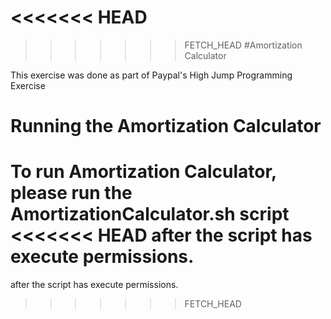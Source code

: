 <<<<<<< HEAD
=======

>>>>>>> FETCH_HEAD
#Amortization Calculator	

This exercise was done as part of Paypal's High Jump Programming Exercise

# Running the Amortization Calculator

To run Amortization Calculator, please run the AmortizationCalculator.sh script 
<<<<<<< HEAD
after the script has execute permissions. 
=======
after the script has execute permissions. 
>>>>>>> FETCH_HEAD
